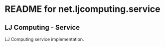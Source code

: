 README for net.ljcomputing.service
==================================

LJ Computing - Service
----------------------

LJ Computing service implementation.

